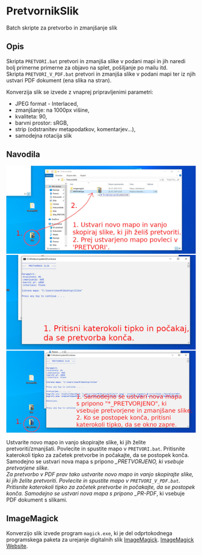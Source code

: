 # PretvornikSlik
Batch skripte za pretvorbo in zmanjšanje slik

## Opis
Skripta <code class="language-plaintext highlighter-rouge">PRETVORI.bat</code> pretvori in zmanjša slike v podani mapi in jih naredi bolj primerne primerne za objavo na splet, pošiljanje po mailu itd.  
Skripta <code class="language-plaintext highlighter-rouge">PRETVORI_V_PDF.bat</code> pretvori in zmanjša slike v podani mapi ter iz njih ustvari PDF dokument (ena slika na stran).

Konverzija slik se izvede z vnaprej pripravljenimi parametri:
- JPEG format - Interlaced,
- zmanjšanje: na 1000px višine,
- kvaliteta: 90,
- barvni prostor: sRGB,
- strip (odstranitev metapodatkov, komentarjev...),
- samodejna rotacija slik

## Navodila
![Alt text](/navodila/PretvornikSlik1.jpg?raw=true "Navodila 1/3")
![Alt text](/navodila/PretvornikSlik2.jpg?raw=true "Navodila 2/3")
![Alt text](/navodila/PretvornikSlik3.jpg?raw=true "Navodila 3/3")

Ustvarite novo mapo in vanjo skopirajte slike, ki jih želite pretvoriti/zmanjšati. Povlecite in spustite mapo v <code class="language-plaintext highlighter-rouge">PRETVORI.bat</code>. Pritisnite katerokoli tipko za začetek pretvorbe in počakajte, da se postopek konča. Samodejno se ustvari nova mapa s pripono <i>*_PRETVORJENO</i>, ki vsebuje pretvorjene slike.  
Za pretvorbo v PDF prav tako ustvarite novo mapo in vanjo skopirajte slike, ki jih želite pretvoriti. Povlecite in spustite mapo v <code class="language-plaintext highlighter-rouge">PRETVORI_V_PDF.bat</code>. Pritisnite katerokoli tipko za začetek pretvorbe in počakajte, da se postopek konča. Samodejno se ustvari nova mapa s pripono <i>*_PR-PDF</i>, ki vsebuje PDF dokument s slikami.  
  
## ImageMagick
Konverzijo slik izvede program <code class="language-plaintext highlighter-rouge">magick.exe</code>, ki je del odprtokodnega programskega paketa za urejanje digitalnih slik [ImageMagick](https://github.com/ImageMagick/ImageMagick/).
[ImageMagick Website](https://imagemagick.org/).